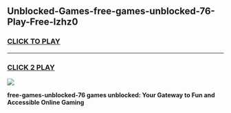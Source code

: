
## Unblocked-Games-free-games-unblocked-76-Play-Free-lzhz0
<h3>
<a href="https://premium76.site?title=free-games-unblocked-76&ref=21A">CLICK TO PLAY</a></h3>
<hr>

<h3>
<a href="https://premium76.site?title=free-games-unblocked-76&ref=21A">CLICK 2 PLAY</a>
  
</h3>

<a href="https://premium76.site?title=free-games-unblocked-76&ref=21A"><img src="https://clearcache.store/games.png"></a>


**free-games-unblocked-76 games unblocked: Your Gateway to Fun and Accessible Online Gaming**
